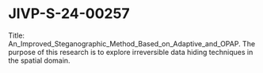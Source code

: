 # JIVP-S-24-00257
Title: An_Improved_Steganographic_Method_Based_on_Adaptive_and_OPAP.
The purpose of this research is to explore irreversible data hiding techniques in the spatial domain. 
